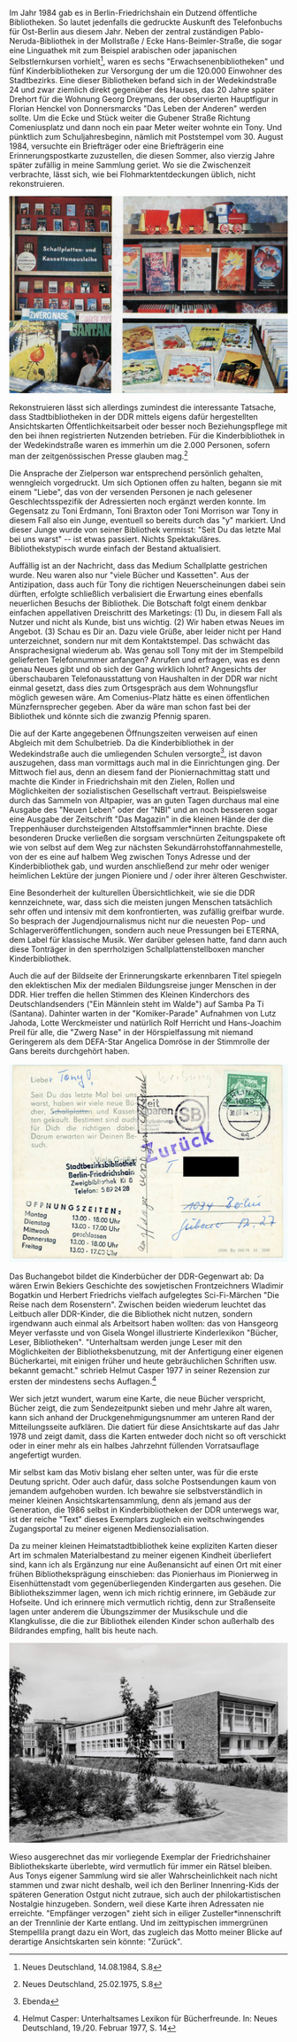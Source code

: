 Im Jahr 1984 gab es in Berlin-Friedrichshain ein Dutzend öffentliche
Bibliotheken. So lautet jedenfalls die gedruckte Auskunft des
Telefonbuchs für Ost-Berlin aus diesem Jahr. Neben der zentral
zuständigen Pablo-Neruda-Bibliothek in der Mollstraße / Ecke
Hans-Beimler-Straße, die sogar eine Linguathek mit zum Beispiel
arabischen oder japanischen Selbstlernkursen vorhielt[^1], waren es
sechs "Erwachsenenbibliotheken" und fünf Kinderbibliotheken zur
Versorgung der um die 120.000 Einwohner des Stadtbezirks. Eine dieser
Bibliotheken befand sich in der Wedekindstraße 24 und zwar ziemlich
direkt gegenüber des Hauses, das 20 Jahre später Drehort für die Wohnung
Georg Dreymans, der observierten Hauptfigur in Florian Henckel von
Donnersmarcks "Das Leben der Anderen" werden sollte. Um die Ecke und
Stück weiter die Gubener Straße Richtung Comeniusplatz und dann noch ein
paar Meter weiter wohnte ein Tony. Und pünktlich zum Schuljahresbeginn,
nämlich mit Poststempel vom 30. August 1984, versuchte ein Briefträger
oder eine Briefträgerin eine Erinnerungspostkarte zuzustellen, die
diesen Sommer, also vierzig Jahre später zufällig in meine Sammlung
geriet. Wo sie die Zwischenzeit verbrachte, lässt sich, wie bei
Flohmarktentdeckungen üblich, nicht rekonstruieren.

![Ansichtskarte der Stadtbezirksbibliothek Berlin-Friedrichshain. ((204) Bp 260/78 65 3268)](img/abb1.jpg)

Rekonstruieren lässt sich allerdings zumindest die interessante
Tatsache, dass Stadtbibliotheken in der DDR mittels eigens dafür
hergestellten Ansichtskarten Öffentlichkeitsarbeit oder besser noch
Beziehungspflege mit den bei ihnen registrierten Nutzenden betrieben.
Für die Kinderbibliothek in der Wedekindstraße waren es immerhin um die
2.000 Personen, sofern man der zeitgenössischen Presse glauben mag.[^2]

Die Ansprache der Zielperson war entsprechend persönlich gehalten,
wenngleich vorgedruckt. Um sich Optionen offen zu halten, begann sie mit
einem "Liebe", das von der versenden Personen je nach gelesener
Geschlechtsspezifik der Adressierten noch ergänzt werden konnte. Im
Gegensatz zu Toni Erdmann, Toni Braxton oder Toni Morrison war Tony in
diesem Fall also ein Junge, eventuell so bereits durch das "y" markiert.
Und dieser Junge wurde von seiner Bibliothek vermisst: "Seit Du das
letzte Mal bei uns warst" -- ist etwas passiert. Nichts Spektakuläres.
Bibliothekstypisch wurde einfach der Bestand aktualisiert.

Auffällig ist an der Nachricht, dass das Medium Schallplatte gestrichen
wurde. Neu waren also nur "viele Bücher und Kassetten". Aus der
Antizipation, dass auch für Tony die richtigen Neuerscheinungen dabei
sein dürften, erfolgte schließlich verbalisiert die Erwartung eines
ebenfalls neuerlichen Besuchs der Bibliothek. Die Botschaft folgt einem
denkbar einfachen appellativen Dreischritt des Marketings: (1) Du, in
diesem Fall als Nutzer und nicht als Kunde, bist uns wichtig. (2) Wir
haben etwas Neues im Angebot. (3) Schau es Dir an. Dazu viele Grüße,
aber leider nicht per Hand unterzeichnet, sondern nur mit dem
Kontaktstempel. Das schwächt das Ansprachesignal wiederum ab. Was genau
soll Tony mit der im Stempelbild gelieferten Telefonnummer anfangen?
Anrufen und erfragen, was es denn genau Neues gibt und ob sich der Gang
wirklich lohnt? Angesichts der überschaubaren Telefonausstattung von
Haushalten in der DDR war nicht einmal gesetzt, dass dies zum
Ortsgespräch aus dem Wohnungsflur möglich gewesen wäre. Am
Comenius-Platz hätte es einen öffentlichen Münzfernsprecher gegeben.
Aber da wäre man schon fast bei der Bibliothek und könnte sich die
zwanzig Pfennig sparen.

Die auf der Karte angegebenen Öffnungszeiten verweisen auf einen
Abgleich mit dem Schulbetrieb. Da die Kinderbibliothek in der
Wedekindstraße auch die umliegenden Schulen versorgte[^3], ist davon
auszugehen, dass man vormittags auch mal in die Einrichtungen ging. Der
Mittwoch fiel aus, denn an diesem fand der Pioniernachmittag statt und
machte die Kinder in Friedrichshain mit den Zielen, Rollen und
Möglichkeiten der sozialistischen Gesellschaft vertraut. Beispielsweise
durch das Sammeln von Altpapier, was an guten Tagen durchaus mal eine
Ausgabe des "Neuen Leben" oder der "NBI" und an noch besseren sogar eine
Ausgabe der Zeitschrift "Das Magazin" in die kleinen Hände der die
Treppenhäuser durchsteigenden Altstoffsammler\*innen brachte. Diese
besonderen Drucke verließen die sorgsam verschnürten Zeitungspakete oft
wie von selbst auf dem Weg zur nächsten Sekundärrohstoffannahmestelle,
von der es eine auf halbem Weg zwischen Tonys Adresse und der
Kinderbibliothek gab, und wurden anschließend zur mehr oder weniger
heimlichen Lektüre der jungen Pioniere und / oder ihrer älteren
Geschwister.

Eine Besonderheit der kulturellen Übersichtlichkeit, wie sie die DDR
kennzeichnete, war, dass sich die meisten jungen Menschen tatsächlich
sehr offen und intensiv mit dem konfrontierten, was zufällig greifbar
wurde. So besprach der Jugendjournalismus nicht nur die neuesten Pop-
und Schlagerveröffentlichungen, sondern auch neue Pressungen bei ETERNA,
dem Label für klassische Musik. Wer darüber gelesen hatte, fand dann
auch diese Tonträger in den sperrholzigen Schallplattenstellboxen
mancher Kinderbibliothek.

Auch die auf der Bildseite der Erinnerungskarte erkennbaren Titel
spiegeln den eklektischen Mix der medialen Bildungsreise junger Menschen
in der DDR. Hier treffen die hellen Stimmen des Kleinen Kinderchors des
Deutschlandsenders ("Ein Männlein steht im Walde") auf Samba Pa Ti
(Santana). Dahinter warten in der "Komiker-Parade" Aufnahmen von Lutz
Jahoda, Lotte Werckmeister und natürlich Rolf Herricht und Hans-Joachim
Preil für alle, die "Zwerg Nase" in der Hörspielfassung mit niemand
Geringerem als dem DEFA-Star Angelica Domröse in der Stimmrolle der Gans
bereits durchgehört haben.

![Ansichtskarte der Stadtbezirksbibliothek Berlin-Friedrichshain. ((204) Bp 260/78 65 3268)](img/abb2.jpg)

Das Buchangebot bildet die Kinderbücher der DDR-Gegenwart ab: Da wären
Erwin Bekiers Geschichte des sowjetischen Frontzeichners Wladimir
Bogatkin und Herbert Friedrichs vielfach aufgelegtes Sci-Fi-Märchen "Die
Reise nach dem Rosenstern". Zwischen beiden wiederum leuchtet das
Leitbuch aller DDR-Kinder, die die Bibliothek nicht nutzen, sondern
irgendwann auch einmal als Arbeitsort haben wollten: das von Hansgeorg
Meyer verfasste und von Gisela Wongel illustrierte Kinderlexikon
"Bücher, Leser, Bibliotheken". "Unterhaltsam werden junge Leser mit den
Möglichkeiten der Bibliotheksbenutzung, mit der Anfertigung einer
eigenen Bücherkartei, mit einigen früher und heute gebräuchlichen
Schriften usw. bekannt gemacht." schrieb Helmut Casper 1977 in seiner
Rezension zur ersten der mindestens sechs Auflagen.[^4]

Wer sich jetzt wundert, warum eine Karte, die neue Bücher verspricht,
Bücher zeigt, die zum Sendezeitpunkt sieben und mehr Jahre alt waren,
kann sich anhand der Druckgenehmigungsnummer am unteren Rand der
Mitteilungsseite aufklären. Die datiert für diese Ansichtskarte auf das
Jahr 1978 und zeigt damit, dass die Karten entweder doch nicht so oft
verschickt oder in einer mehr als ein halbes Jahrzehnt füllenden
Vorratsauflage angefertigt wurden.

Mir selbst kam das Motiv bislang eher selten unter, was für die erste
Deutung spricht. Oder auch dafür, dass solche Postsendungen kaum von
jemandem aufgehoben wurden. Ich bewahre sie selbstverständlich in meiner
kleinen Ansichtskartensammlung, denn als jemand aus der Generation, die
1986 selbst in Kinderbibliotheken der DDR unterwegs war, ist der reiche
"Text" dieses Exemplars zugleich ein weitschwingendes Zugangsportal zu
meiner eigenen Mediensozialisation.

Da zu meiner kleinen Heimatstadtbibliothek keine expliziten Karten
dieser Art im schmalen Materialbestand zu meiner eigenen Kindheit
überliefert sind, kann ich als Ergänzung nur eine Außenansicht auf einen
Ort mit einer frühen Bibliotheksprägung einschieben: das Pionierhaus im
Pionierweg in Eisenhüttenstadt vom gegenüberliegenden Kindergarten aus
gesehen. Die Bibliothekszimmer lagen, wenn ich mich richtig erinnere, im
Gebäude zur Hofseite. Und ich erinnere mich vermutlich richtig, denn zur
Straßenseite lagen unter anderem die Übungszimmer der Musikschule und
die Klangkulisse, die die zur Bibliothek eilenden Kinder schon außerhalb
des Bildrandes empfing, hallt bis heute nach.

![Ansichtskarte: Eisenhüttenstadt. Schule-Pionierhaus. Am Pionierweg. Berlin: Graphokopie H. Sander KG, 1071 Berlin (B 8/68 Best.-Nr. B 2759). 1968](img/abb3.jpg)

Wieso ausgerechnet das mir vorliegende Exemplar der Friedrichshainer
Bibliothekskarte überlebte, wird vermutlich für immer ein Rätsel
bleiben. Aus Tonys eigener Sammlung wird sie aller Wahrscheinlichkeit
nach nicht stammen und zwar nicht deshalb, weil ich den Berliner
Innenring-Kids der späteren Generation Ostgut nicht zutraue, sich auch
der philokartistischen Nostalgie hinzugeben. Sondern, weil diese Karte
ihren Adressaten nie erreichte. "Empfänger verzogen" zieht sich in
eiliger Zusteller\*innenschrift an der Trennlinie der Karte entlang. Und
im zeittypischen immergrünen Stempellila prangt dazu ein Wort, das
zugleich das Motto meiner Blicke auf derartige Ansichtskarten sein
könnte: "Zurück".

[^1]: Neues Deutschland, 14.08.1984, S.8

[^2]: Neues Deutschland, 25.02.1975, S.8

[^3]: Ebenda

[^4]: Helmut Casper: Unterhaltsames Lexikon für Bücherfreunde. In: Neues
    Deutschland, 19./20. Februar 1977, S. 14
